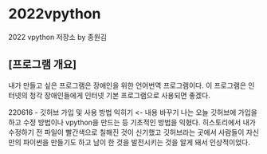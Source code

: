 # 2022vpython
2022 vpython 저장소 by 종원김
## [프로그램 개요]
내가 만들고 싶은 프로그램은 장애인을 위한 언어번역 프로그램이다. 이 프로그램은 인터넷의 청각 장애인들에게 인터넷 기본 프로그램으로 사용되면 좋겠다.

220616 - 깃허브 가입 및 사용 방법 익히기     <- 내용 바꾸기
나는 오늘 깃허브에 가입을 하고 수정 방법이나 vpython을 만드는 등
기초적인 방법을 익혔다. 히스토리에서 내가 수정하기 전 파일이 
빨간색으로 칠해진 것이 신기했고 깃허브라는 곳에서 사람들이 자신만의
파이썬을 만들기도 하고 남이 한 것을 발전시키는 것을 알게 돼서 인상적이었다.

